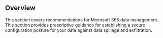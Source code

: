 ## Overview

This section covers recommendations for Microsoft 365 data management. This section provides prescriptive guidance for establishing a secure configuration posture for your data against data spillage and exfiltration.